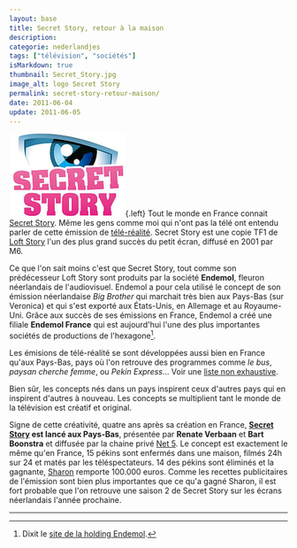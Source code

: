 ```yaml
---
layout: base
title: Secret Story, retour à la maison
description: 
categorie: nederlandjes
tags: ["télévision", "sociétés"]
isMarkdown: true
thumbnail: Secret_Story.jpg
image_alt: logo Secret Story
permalink: secret-story-retour-maison/
date: 2011-06-04
update: 2011-06-05
---
```


![logo Secret Story](Secret_Story.jpg){.left}
Tout le monde en France connait [Secret Story](http://fr.wikipedia.org/wiki/Secret_Story). Même les gens comme moi qui n'ont pas la télé ont entendu parler de cette émission de [télé-réalité](http://fr.wikipedia.org/wiki/T%C3%A9l%C3%A9_r%C3%A9alit%C3%A9). Secret Story est une copie TF1 de [Loft Story](http://fr.wikipedia.org/wiki/Loft_Story_%28France%29) l'un des plus grand succès du petit écran, diffusé en 2001 par M6.

Ce que l'on sait moins c'est que Secret Story, tout comme son prédécesseur Loft Story sont produits par la société **Endemol**, fleuron néerlandais de l'audiovisuel. Endemol a pour cela utilisé le concept de son émission néerlandaise *Big Brother* qui marchait très bien aux Pays-Bas (sur Veronica) et qui s'est exporté aux États-Unis, en Allemage et au Royaume-Uni. Grâce aux succès de ses émissions en France, Endemol a créé une filiale **Endemol France** qui est aujourd'hui l'une des plus importantes sociétés de productions de l'hexagone[^1]. 

<!--excerpt-->

Les émisions de télé-réalité se sont développées aussi bien en France qu'aux Pays-Bas, pays où l'on retrouve des programmes comme *le bus*, *paysan cherche femme*, ou *Pekin Express*... Voir une [liste non exhaustive](http://nl.wikipedia.org/wiki/Realitysoap#Voorbeelden).

Bien sûr, les concepts nés dans un pays inspirent ceux d'autres pays qui en inspirent d'autres à nouveau. Les concepts se multiplient tant le monde de la télévision est créatif et original.

Signe de cette créativité, quatre ans après sa création en France, **[Secret Story](http://www.secretstory.nl/) est lancé aux Pays-Bas**, présentée par **Renate Verbaan** et **Bart Boonstra** et diffusée par la chaine privé [Net 5](http://www.net5.nl/). Le concept est exactement le même qu'en France, 15 pékins sont enfermés dans une maison, filmés 24h sur 24 et matés par les téléspectateurs. 14 des pékins sont éliminés et la gagnante, [Sharon](http://www.secretstory.nl/deelnemer/32/Sharon) remporte 100.000 euros. Comme les recettes publicitaires de l'émission sont bien plus importantes que ce qu'a gagné Sharon, il est fort probable que l'on retrouve une saison 2 de Secret Story sur les écrans néerlandais l'année prochaine.

---
[^1]: Dixit le [site de la holding Endemol](http://www.endemol.com/page/global-presence).